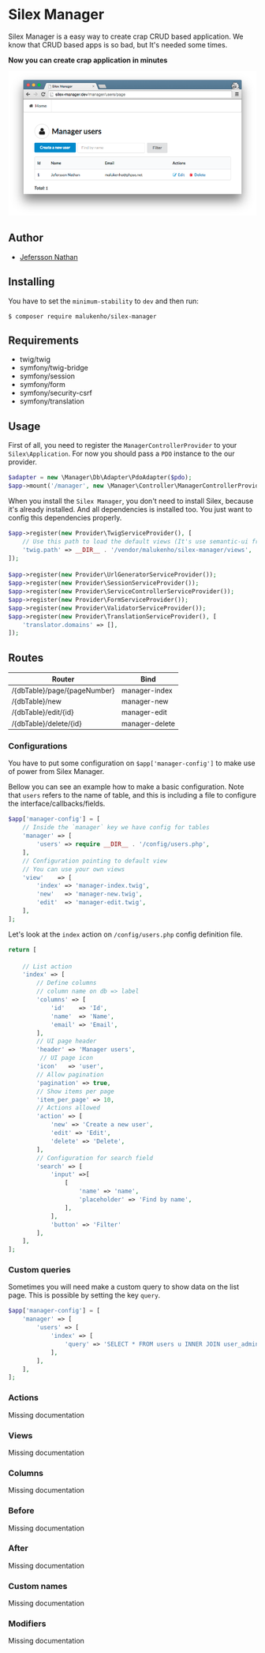 Silex Manager
=============

Silex Manager is a easy way to create crap CRUD based application.
We know that CRUD based apps is so bad, but It's needed some times.

**Now you can create crap application in minutes**

![Silex Manager](preview.png)

## Author

- [Jefersson Nathan](https://github.com/malukenho)

## Installing

You have to set the `minimum-stability` to `dev` and then run:

```
$ composer require malukenho/silex-manager
```

## Requirements

- twig/twig
- symfony/twig-bridge
- symfony/session
- symfony/form
- symfony/security-csrf
- symfony/translation

## Usage

First of all, you need to register the `ManagerControllerProvider` to your `Silex\Application`.
For now you should pass a `PDO` instance to the our provider.

```php
$adapter = new \Manager\Db\Adapter\PdoAdapter($pdo);
$app->mount('/manager', new \Manager\Controller\ManagerControllerProvider($adapter));
```

When you install the `Silex Manager`, you don't need to install Silex, because it's already installed.
And all dependencies is installed too. You just want to config this dependencies properly.

```php
$app->register(new Provider\TwigServiceProvider(), [
    // Use this path to load the default views (It's use semantic-ui from CDN)
    'twig.path' => __DIR__ . '/vendor/malukenho/silex-manager/views',
]);

$app->register(new Provider\UrlGeneratorServiceProvider());
$app->register(new Provider\SessionServiceProvider());
$app->register(new Provider\ServiceControllerServiceProvider());
$app->register(new Provider\FormServiceProvider());
$app->register(new Provider\ValidatorServiceProvider());
$app->register(new Provider\TranslationServiceProvider(), [
    'translator.domains' => [],
]);

```

## Routes

| Router                        |       Bind     |
|-------------------------------|----------------|
| /{dbTable}/page/{pageNumber}  | manager-index  |
| /{dbTable}/new                | manager-new    |
| /{dbTable}/edit/{id}          | manager-edit   |
| /{dbTable}/delete/{id}        | manager-delete |

### Configurations

You have to put some configuration on `$app['manager-config']` to make use
of power from Silex Manager.

Bellow you can see an example how to make a basic configuration.
Note that `users` refers to the name of table, and this is including a file
to configure the interface/callbacks/fields.

```php
$app['manager-config'] = [
    // Inside the `manager` key we have config for tables
    'manager' => [
        'users' => require __DIR__ . '/config/users.php',
    ],
    // Configuration pointing to default view
    // You can use your own views
    'view'    => [
        'index' => 'manager-index.twig',
        'new'   => 'manager-new.twig',
        'edit'  => 'manager-edit.twig',
    ],
];
```

Let's look at the `index` action on `/config/users.php` config definition file.

```php
return [

    // List action
    'index' => [
        // Define columns
        // column name on db => label
        'columns' => [
            'id'    => 'Id',
            'name'  => 'Name',
            'email' => 'Email',
        ],
        // UI page header
        'header' => 'Manager users',
         // UI page icon
        'icon'   => 'user',
        // Allow pagination
        'pagination' => true,
        // Show items per page
        'item_per_page' => 10,
        // Actions allowed
        'action' => [
            'new' => 'Create a new user',
            'edit' => 'Edit',
            'delete' => 'Delete',
        ],
        // Configuration for search field
        'search' => [
            'input' =>[
                [
                    'name' => 'name',
                    'placeholder' => 'Find by name',
                ],
            ],
            'button' => 'Filter'
        ],
    ],
];
```

### Custom queries

Sometimes you will need make a custom query to show data on the list page.
This is possible by setting the key `query`.

```php
$app['manager-config'] = [
    'manager' => [
        'users' => [
            'index' => [
                'query' => 'SELECT * FROM users u INNER JOIN user_admin ua ON u.id = ua.id',
            ],
        ],
    ],
];
```

### Actions

Missing documentation

### Views

Missing documentation

### Columns

Missing documentation

### Before

Missing documentation

### After

Missing documentation

### Custom names

Missing documentation

### Modifiers

Missing documentation

